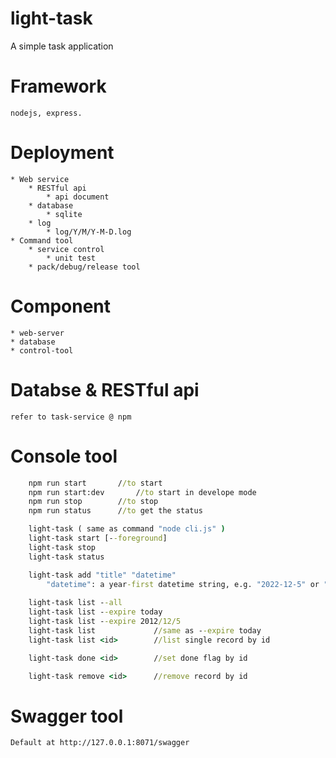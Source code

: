# light-task
A simple task application

# Framework
	nodejs, express.

# Deployment
	* Web service
		* RESTful api
			* api document
		* database
			* sqlite
		* log
			* log/Y/M/Y-M-D.log
	* Command tool
		* service control
			* unit test
		* pack/debug/release tool
		
# Component
	* web-server
	* database
	* control-tool

# Databse &  RESTful api
	refer to task-service @ npm

# Console tool
```bat
	npm run start		//to start
	npm run	start:dev		//to start in develope mode
	npm run stop		//to stop
	npm run status		//to get the status

	light-task ( same as command "node cli.js" )
	light-task start [--foreground]
	light-task stop
	light-task status

	light-task add "title" "datetime"
		"datetime": a year-first datetime string, e.g. "2022-12-5" or "2012/12/25"
	
	light-task list --all
	light-task list --expire today
	light-task list --expire 2012/12/5
	light-task list				//same as --expire today
	light-task list <id>		//list single record by id

	light-task done <id>		//set done flag by id

	light-task remove <id>		//remove record by id

```

# Swagger tool
	Default at http://127.0.0.1:8071/swagger